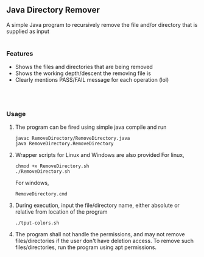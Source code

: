 ## Java Directory Remover
A simple Java program to recursively remove the file and/or directory that is supplied as input
<br/>
<br/>

### Features
+ Shows the files and directories that are being removed
+ Shows the working depth/descent the removing file is
+ Clearly mentions PASS/FAIL message for each operation (lol)
<br/>
<br/>

### Usage

1. The program can be fired using simple java compile and run
    ```
    javac RemoveDirectory/RemoveDirectory.java
    java RemoveDirectory.RemoveDirectory
    ```


1. Wrapper scripts for Linux and Windows are also provided
    For linux,
    ```
    chmod +x RemoveDirectory.sh
    ./RemoveDirectory.sh
    ```

    For windows,
    ```
    RemoveDirectory.cmd
    ```

1. During execution, input the file/directory name, either absolute or relative from location of the program
    ```
    ./tput-colors.sh
    ```

1. The program shall not handle the permissions, and may not remove files/directories if the user don't have deletion access. To remove such files/directories, run the program using apt permissions.


